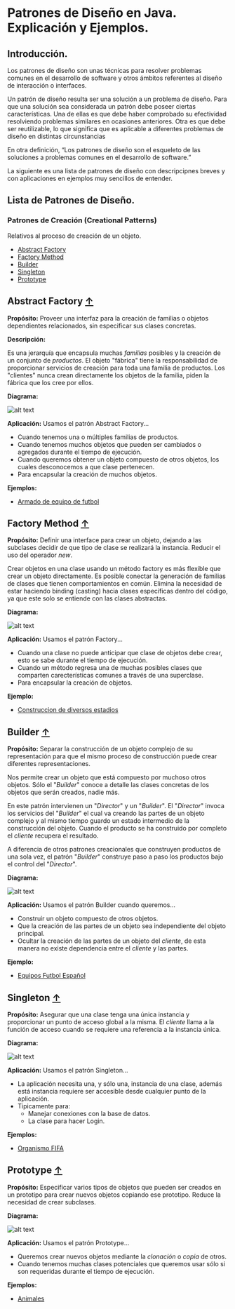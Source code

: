 # Patrones de Diseño en Java. Explicación y Ejemplos.

## Introducción.

Los patrones de diseño son unas técnicas para resolver problemas comunes en el desarrollo de software y otros ámbitos referentes al diseño de interacción o interfaces.

Un patrón de diseño resulta ser una solución a un problema de diseño. Para que una solución sea considerada un patrón debe poseer ciertas características. Una de ellas es que debe haber comprobado su efectividad resolviendo problemas similares en ocasiones anteriores. Otra es que debe ser reutilizable, lo que significa que es aplicable a diferentes problemas de diseño en distintas circunstancias

En otra definición, “Los patrones de diseño son el esqueleto de las soluciones a problemas comunes en el desarrollo de software.”

La siguiente es una lista de patrones de diseño con descripcipnes breves y con aplicaciones en ejemplos muy sencillos de entender.

## <a name="lista-de-patrones">Lista de Patrones de Diseño.</a>

### Patrones de Creación (Creational Patterns)

Relativos al proceso de creación de un objeto.

* [Abstract Factory](#abstract-factory)
* [Factory Method](#factory)
* [Builder](#builder)
* [Singleton](#singleton)
* [Prototype](#prototype)

## <a name="abstract-factory">Abstract Factory</a> [&#8593;](#lista-de-patrones)

**Propósito:** Proveer una interfaz para la creación de familias o objetos dependientes relacionados, sin especificar sus clases concretas.

**Descripción:**

Es una jerarquía que encapsula muchas *familias* posibles y la creación de un conjunto de *productos*. El objeto "fábrica" tiene la responsabilidad de proporcionar servicios de creación para toda una familia de productos. Los "clientes" nunca crean directamente los objetos de la familia, piden la fábrica que los cree por ellos.

**Diagrama:**

![alt text](https://upload.wikimedia.org/wikipedia/commons/b/b7/Diagrama_Abstract_Factory.png)

**Aplicación:** Usamos el patrón Abstract Factory...
* Cuando tenemos una o múltiples familias de productos.
* Cuando tenemos muchos objetos que pueden ser cambiados o agregados durante el tiempo de ejecución.
* Cuando queremos obtener un objeto compuesto de otros objetos, los cuales desconocemos a que clase pertenecen.
* Para encapsular la creación de muchos objetos.

**Ejemplos:**

* [Armado de equipo de futbol](https://github.com/jmgomezvarela/java-design-patterns/tree/master/abtractFactorySoccer/src)

## <a name="factory">Factory Method</a> [&#8593;](#lista-de-patrones)

**Propósito:** Definir una interface para crear un objeto, dejando a las subclases decidir de que tipo de clase se realizará la instancia. Reducir el uso del operador *new*.

Crear objetos en una clase usando un método factory es más flexible que crear un objeto directamente. Es posible conectar la generación de familias de clases que tienen comportamientos en común. Elimina la necesidad de estar haciendo binding (casting) hacia clases específicas dentro del código, ya que este solo se entiende con las clases abstractas.

**Diagrama:**

![alt text](https://upload.wikimedia.org/wikipedia/commons/7/73/Factory_Method.png)

**Aplicación:** Usamos el patrón Factory...
* Cuando una clase no puede anticipar que clase de objetos debe crear, esto se sabe durante el tiempo de ejecución.
* Cuando un método regresa una de muchas posibles clases que comparten carecterísticas comunes a través de una superclase.
* Para encapsular la creación de objetos.

**Ejemplo:**

* [Construccion de diversos estadios](https://github.com/jmgomezvarela/java-design-patterns/tree/master/factoryMethodStadiums/src/com/ar)

## <a name="builder">Builder</a> [&#8593;](#lista-de-patrones)

**Propósito:** Separar la construcción de un objeto complejo de su representación para que el mismo proceso de construcción puede crear diferentes representaciones.

Nos permite crear un objeto que está compuesto por muchoso otros objetos. Sólo el "*Builder*" conoce a detalle las clases concretas de los objetos que serán creados, nadie más.

En este patrón intervienen un "*Director*" y un "*Builder*". El "*Director*" invoca los servicios del "*Builder*" el cual va creando las partes de un objeto complejo y al mismo tiempo guardo un estado intermedio de la construcción del objeto. Cuando el producto se ha construido por completo el *cliente* recupera el resultado.

A diferencia de otros patrones creacionales que construyen productos de una sola vez, el patrón "*Builder*" construye paso a paso los productos bajo el control del "*Director*".

**Diagrama:**

![alt text](https://upload.wikimedia.org/wikipedia/commons/thumb/f/f3/Builder_UML_class_diagram.svg/1920px-Builder_UML_class_diagram.svg.png)

**Aplicación:** Usamos el patrón Builder cuando queremos...
* Construir un objeto compuesto de otros objetos.
* Que la creación de las partes de un objeto sea independiente del objeto principal.
* Ocultar la creación de las partes de un objeto del *cliente*, de esta manera no existe dependencia entre el *cliente* y las partes.

**Ejemplo:**
* [Equipos Futbol Español](https://github.com/jmgomezvarela/java-design-patterns/tree/master/builder/src/com/ar/design/pattern/builder/team)

## <a name="singleton">Singleton</a> [&#8593;](#lista-de-patrones)

**Propósito:** Asegurar que una clase tenga una única instancia y proporcionar un punto de acceso global a la misma. El *cliente* llama a la función de acceso cuando se requiere una referencia a la instancia única.

**Diagrama:**

![alt text](https://upload.wikimedia.org/wikipedia/commons/thumb/f/fb/Singleton_UML_class_diagram.svg/1280px-Singleton_UML_class_diagram.svg.png)

**Aplicación:** Usamos el patrón Singleton...
* La aplicación necesita una, y sólo una, instancia de una clase, además está instancia requiere ser accesible desde cualquier punto de la aplicación.
* Tipicamente para:
  * Manejar conexiones con la base de datos.
  * La clase para hacer Login.

**Ejemplos:**
* [Organismo FIFA](https://github.com/jmgomezvarela/java-design-patterns/tree/master/singleton)

## <a name="prototype">Prototype</a> [&#8593;](#lista-de-patrones)

**Propósito:** Especificar varios tipos de objetos que pueden ser creados en un prototipo para crear nuevos objetos copiando ese prototipo. Reduce la necesidad de crear subclases.

**Diagrama:**

![alt text](https://upload.wikimedia.org/wikipedia/commons/thumb/e/ee/ProtipoEstructura.png/600px-ProtipoEstructura.png)

**Aplicación:** Usamos el patrón Prototype...
* Queremos crear nuevos objetos mediante la *clonación* o *copia* de otros.
* Cuando tenemos muchas clases potenciales que queremos usar sólo si son requeridas durante el tiempo de ejecución.

**Ejemplos:**
* [Animales](https://github.com/LuisBurgos/design-patterns/tree/master/src/prototype/examples/animals)


